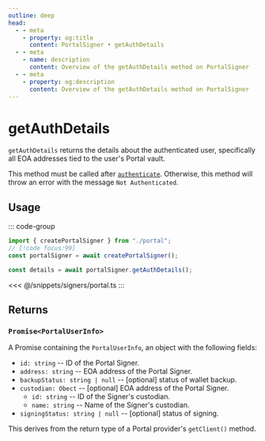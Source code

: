 ```yaml
---
outline: deep
head:
  - - meta
    - property: og:title
      content: PortalSigner • getAuthDetails
  - - meta
    - name: description
      content: Overview of the getAuthDetails method on PortalSigner
  - - meta
    - property: og:description
      content: Overview of the getAuthDetails method on PortalSigner
---
```


# getAuthDetails

`getAuthDetails` returns the details about the authenticated user, specifically all EOA addresses tied to the user's Portal vault.

This method must be called after [`authenticate`](/packages/aa-signers/portal/authenticate). Otherwise, this method will throw an error with the message `Not Authenticated`.

## Usage

::: code-group

```ts [example.ts]
import { createPortalSigner } from "./portal";
// [!code focus:99]
const portalSigner = await createPortalSigner();

const details = await portalSigner.getAuthDetails();
```

<<< @/snippets/signers/portal.ts
:::

## Returns

### `Promise<PortalUserInfo>`

A Promise containing the `PortalUserInfo`, an object with the following fields:

- `id: string` -- ID of the Portal Signer.
- `address: string` -- EOA address of the Portal Signer.
- `backupStatus: string | null` -- [optional] status of wallet backup.
- `custodian: Obect` -- [optional] EOA address of the Portal Signer.
  - `id: string` -- ID of the Signer's custodian.
  - `name: string` -- Name of the Signer's custodian.
- `signingStatus: string | null` -- [optional] status of signing.

This derives from the return type of a Portal provider's `getClient()` method.
